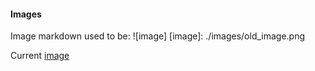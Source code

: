 #### Images
Image markdown used to be:
    ![image]
    [image]: ./images/old_image.png

Current
    [image](url)
